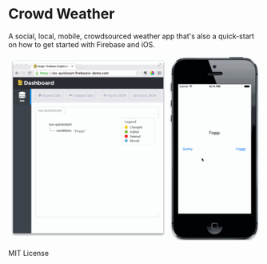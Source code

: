 # Crowd Weather

A social, local, mobile, crowdsourced weather app that's also a quick-start on how to get started with Firebase and iOS.

![](ios-q.gif)

MIT License